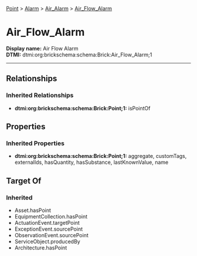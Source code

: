 [Point](../../../Point.md) > [Alarm](../../Alarm.md) > [Air_Alarm](../Air_Alarm.md) > [Air_Flow_Alarm](.)
# Air_Flow_Alarm

**Display name:** Air Flow Alarm<br />
**DTMI:** dtmi:org:brickschema:schema:Brick:Air_Flow_Alarm;1

---
## Relationships
### Inherited Relationships
* **dtmi:org:brickschema:schema:Brick:Point;1:** isPointOf
## Properties
### Inherited Properties
* **dtmi:org:brickschema:schema:Brick:Point;1:** aggregate, customTags, externalIds, hasQuantity, hasSubstance, lastKnownValue, name
## Target Of
### Inherited
* Asset.hasPoint
* EquipmentCollection.hasPoint
* ActuationEvent.targetPoint
* ExceptionEvent.sourcePoint
* ObservationEvent.sourcePoint
* ServiceObject.producedBy
* Architecture.hasPoint
